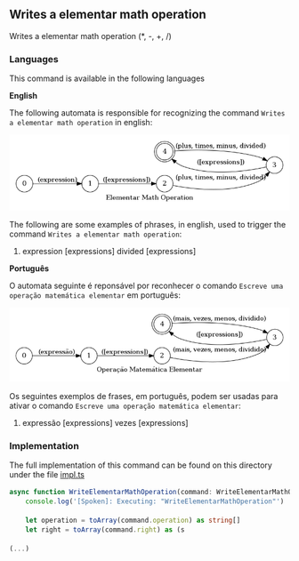 ## Writes a elementar math operation

Writes a elementar math operation (*, -, +, /)

### Languages

This command is available in the following languages

**English**

The following automata is responsible for recognizing the command `Writes a elementar math operation` in english:

![English](phrase_en-US.png)

The following are some examples of phrases, in english, used to trigger the command `Writes a elementar math operation`:

1. expression [expressions] divided [expressions]

**Português**

O automata seguinte é reponsável por reconhecer o comando `Escreve uma operação matemática elementar` em português:

![Português](phrase_pt-BR.png)

Os seguintes exemplos de frases, em português, podem ser usadas para ativar o comando `Escreve uma operação matemática elementar`:

1. expressão [expressions] vezes [expressions]

### Implementation

The full implementation of this command can be found on this directory under the file [impl.ts](impl.ts)

```typescript
async function WriteElementarMathOperation(command: WriteElementarMathOperationParsedArgs, editor: Editor, context: {}) {
    console.log('[Spoken]: Executing: "WriteElementarMathOperation"')

    let operation = toArray(command.operation) as string[]
    let right = toArray(command.right) as (s

(...)
```